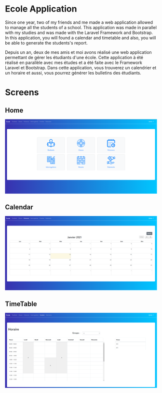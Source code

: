 # Ecole Application 

Since one year, two of my friends and me made a web application allowed to manage all the students of a school.
This application was made in parallel with my studies and was made with the Laravel Framework and Bootstrap.
In this application, you will found a calendar and timetable and also, you will be able to generate the students's report.

Depuis un an, deux de mes amis et moi avons réalisé une web application permettant de gérer les étudiants d'une école.
Cette application à été réalisé en parallèle avec mes études et a été faite avec le Framework Laravel et Bootstrap.
Dans cette application, vous trouverez un calendrier et un horaire et aussi, vous pourrez générer les bulletins des étudiants.




# Screens


## Home
![homeScreen](/homeScreen.png)


## Calendar
![homeScreen](/calendarScreen.png)

## TimeTable
![homeScreen](/timetableScreen.png)

